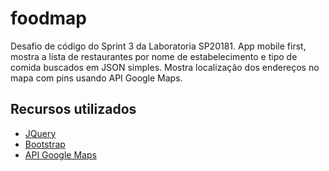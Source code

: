 # foodmap

Desafio de código do Sprint 3 da Laboratoria SP20181. App mobile first, mostra a lista de restaurantes por nome de estabelecimento e tipo de comida buscados em JSON simples. Mostra localização dos endereços no mapa com pins usando API Google Maps.

## Recursos utilizados
* [JQuery](https://jquery.com/)
* [Bootstrap](https://getbootstrap.com/)
* [API Google Maps](https://cloud.google.com/maps-platform/)
